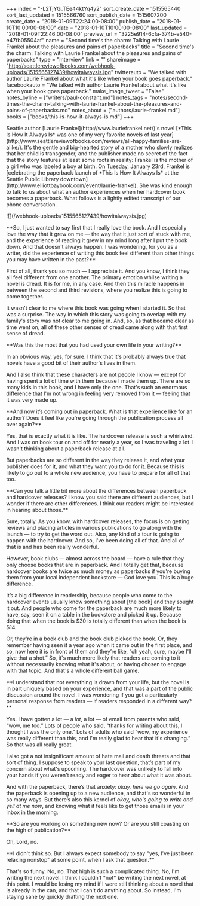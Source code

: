 +++
index = "-L2TjYG_TEe44ktYq4y2"
sort_create_date = 1515565440
sort_last_updated = 1515566760
sort_publish_date = 1515607200
create_date = "2018-01-09T22:24:00-08:00"
publish_date = "2018-01-10T10:00:00-08:00"
date = "2018-01-10T10:00:00-08:00"
last_updated = "2018-01-09T22:46:00-08:00"
preview_url = "3225e914-6cfa-374b-e540-e47fb05504af"
name = "Second time's the charm: Talking with Laurie Frankel about the pleasures and pains of paperbacks"
title = "Second time's the charm: Talking with Laurie Frankel about the pleasures and pains of paperbacks"
type = "Interview"
link = ""
shareimage = "http://seattlereviewofbooks.com/webhook-uploads/1515565127439/howitalwaysis.jpg"
twitterauto = "We talked with author Laurie Frankel about what it's like when your book goes paperback."
facebookauto = "We talked with author Laurie Frankel about what it's like when your book goes paperback."
make_image_tweet = "False"
notes_byline = ["writers/paul-constant.md"]
notes_tags = "notes/second-times-the-charm-talking-with-laurie-frankel-about-the-pleasures-and-pains-of-paperbacks.md"
notes_about = ["authors/laurie-frankel.md"]
books = ["books/this-is-how-it-always-is.md"]
+++
<p class="intro">Seattle author [Laurie Frankel](http://www.lauriefrankel.net/)'s novel [*This Is How It Always Is* was one of my very favorite novels of last year](http://www.seattlereviewofbooks.com/reviews/all-happy-families-are-alike/). It's the gentle and big-hearted story of a mother who slowly realizes that her child is transgender, and the publisher made no secret of the fact that the story features at least some roots in reality: Frankel is the mother of a girl who was labeled a boy at birth. On Tuesday, January 23rd, Frankel is [celebrating the paperback launch of *This Is How It Always Is* at the Seattle Public Library downtown](http://www.elliottbaybook.com/event/laurie-frankel). She was kind enough to talk to us about what an author experiences when her hardcover book becomes a paperback. What follows is a lightly edited transcript of our phone conversation.</p>

<p class="image-left">![](/webhook-uploads/1515565127439/howitalwaysis.jpg)</p>

<p class="noindent">**So, I just wanted to say first that I really love the book. And I especially love the way that it grew on me — the way that it just sort of stuck with me, and the experience of reading it grew in my mind long after I put the book down. And that doesn't always happen. I was wondering, for you as a writer, did the experience of writing this book feel different than other things you may have written in the past?**</p>

<p class="noindent">First of all, thank you so much — I appreciate it. And you know, I think they all feel different from one another. The primary emotion whilse writing a novel is dread. It is for me, in any case. And then this miracle happens in between the second and third revisions, where you realize this is going to come together.</p> 

It wasn't clear to me where this book was going when I started it. So that was a surprise. The way in which this story was going to overlap with my family's story was not clear to me going in. And, so, as that became clear as time went on, all of these other senses of dread came along with that first sense of dread. 

<p class="noindent">**Was this the most that you had used your own life in your writing?**</p>

<p class="noindent">In an obvious way, yes, for sure. I think that it's probably always true that novels have a good bit of their author's lives in them.</p>

And I also think that these characters are not people I know — except for having spent a lot of time with them because I made them up. There are so many kids in this book, and I have only the one. That's such an enormous difference that I'm not wrong in feeling very removed from it — feeling that it was very made up.

<p class="noindent">**And now it’s coming out in paperback. What is that experience like for an author? Does it feel like you're going through the publication process all over again?**</p>

<p class="noindent">Yes, that is exactly what it is like. The hardcover release is such a whirlwind. And I was on book tour on and off for nearly a year, so I was traveling a lot. I wasn't thinking about a paperback release at all.</p>

But paperbacks are so different in the way they release it, and what your publisher does for it, and what they want you to do for it. Because this is likely to go out to a whole new audience, you have to prepare for all of that too. 

<p class="noindent">**Can you talk a little bit more about the differences between paperback and hardcover releases? I know you said there are different audiences, but I wonder if there are other differences. I think our readers might be interested in hearing about those.**</p>

<p class="noindent">Sure, totally. As you know, with hardcover releases, the focus is on getting reviews and placing articles in various publications to go along with the launch — to try to get the word out. Also, any kind of a tour is going to happen with the hardcover. And so, I've been doing all of that. And all of that is and has been really wonderful.</p>

However, book clubs — almost across the board — have a rule that they only choose books that are in paperback. 
And I totally get that, because hardcover books are twice as much money as paperbacks if you're buying them from your local independent bookstore — God love you. This is a huge difference. 

It’s a big difference in readership, because people who come to the hardcover events usually know something about [the book] and they sought it out. And people who come for the paperback are much more likely to have, say, seen it on a table in the bookstore and picked it up. Because doing that when the book is $30 is totally different than when the book is $14.

Or, they're in a book club and the book club picked the book. Or, they remember having seen it a year ago when it came out in the first place, and so, now here it is in front of them and they’re like, “oh yeah, sure, maybe I'll give that a shot.” So, it's much more likely that readers are coming to it without necessarily knowing what it's about, or having chosen to engage with that topic. And that's a whole different ball game.

<p class="noindent">**I understand that not everything is drawn from your life, but the novel is in part uniquely based on your experience, and that was a part of the public discussion around the novel. I was wondering if you got a particularly personal response from readers — if readers responded in a different way?**</p>

Yes. I have gotten a lot — a *lot*, a lot — of email from parents who said, “wow, me too.” Lots of people who said, “thanks for writing about this, I thought I was the only one.” Lots of adults who said “wow, my experience was really different than this, and I'm really glad to hear that it's changing.”  So that was all really great. 

I also got a not insignificant amount of hate mail and death threats and that sort of thing. I suppose to speak to your last question, that’s part of my concern about what's upcoming. The hardcover was unlikely to fall into your hands if you weren't ready and eager to hear about what it was about.

And with the paperback, there’s that anxiety: *okay, here we go again*. And the paperback is opening up to a new audience, and that's so wonderful in so many ways. But there’s also this kernel of *okay, who's going to write and yell at me now*, and knowing what it feels like to get those emails in your inbox in the morning.

<p class="noindent">**So are you working on something new now? Or are you still coasting on the high of publication?**</p>

<p class="noindent">Oh, Lord, no.</p>

<p class="noindent">**I didn't think so. But I always expect somebody to say "yes, I've just been relaxing nonstop" at some point, when I ask that question.**</p>

<p class="noindent">That's so funny. No, no. That high is such a complicated thing. No, I'm writing the next novel. I think I couldn't *not* be writing the next novel, at this point. I would be losing my mind if I were still thinking about a novel that is already in the can, and that I can't do anything about. So instead, I'm staying sane by quickly drafting the next one.</p>

